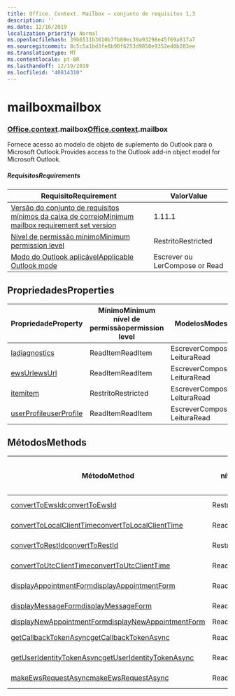 ```yaml
---
title: Office. Context. Mailbox – conjunto de requisitos 1,3
description: ''
ms.date: 12/16/2019
localization_priority: Normal
ms.openlocfilehash: 39b6531b3610b7fb80ec39a93298e45f69a817a7
ms.sourcegitcommit: 8c5c5a1bd3fe8b90f6253d9850e9352ed0b283ee
ms.translationtype: MT
ms.contentlocale: pt-BR
ms.lasthandoff: 12/19/2019
ms.locfileid: "40814310"
---
```

# <a name="mailbox"></a><span data-ttu-id="9aa31-102">mailbox</span><span class="sxs-lookup"><span data-stu-id="9aa31-102">mailbox</span></span>

### <a name="officeofficemdcontextofficecontextmdmailbox"></a><span data-ttu-id="9aa31-103">[Office](office.md)[.context](office.context.md).mailbox</span><span class="sxs-lookup"><span data-stu-id="9aa31-103">[Office](office.md)[.context](office.context.md).mailbox</span></span>

<span data-ttu-id="9aa31-104">Fornece acesso ao modelo de objeto de suplemento do Outlook para o Microsoft Outlook.</span><span class="sxs-lookup"><span data-stu-id="9aa31-104">Provides access to the Outlook add-in object model for Microsoft Outlook.</span></span>

##### <a name="requirements"></a><span data-ttu-id="9aa31-105">Requisitos</span><span class="sxs-lookup"><span data-stu-id="9aa31-105">Requirements</span></span>

|<span data-ttu-id="9aa31-106">Requisito</span><span class="sxs-lookup"><span data-stu-id="9aa31-106">Requirement</span></span>| <span data-ttu-id="9aa31-107">Valor</span><span class="sxs-lookup"><span data-stu-id="9aa31-107">Value</span></span>|
|---|---|
|[<span data-ttu-id="9aa31-108">Versão do conjunto de requisitos mínimos da caixa de correio</span><span class="sxs-lookup"><span data-stu-id="9aa31-108">Minimum mailbox requirement set version</span></span>](../../requirement-sets/outlook-api-requirement-sets.md)| <span data-ttu-id="9aa31-109">1.1</span><span class="sxs-lookup"><span data-stu-id="9aa31-109">1.1</span></span>|
|[<span data-ttu-id="9aa31-110">Nível de permissão mínimo</span><span class="sxs-lookup"><span data-stu-id="9aa31-110">Minimum permission level</span></span>](/outlook/add-ins/understanding-outlook-add-in-permissions)| <span data-ttu-id="9aa31-111">Restrito</span><span class="sxs-lookup"><span data-stu-id="9aa31-111">Restricted</span></span>|
|[<span data-ttu-id="9aa31-112">Modo do Outlook aplicável</span><span class="sxs-lookup"><span data-stu-id="9aa31-112">Applicable Outlook mode</span></span>](/outlook/add-ins/#extension-points)| <span data-ttu-id="9aa31-113">Escrever ou Ler</span><span class="sxs-lookup"><span data-stu-id="9aa31-113">Compose or Read</span></span>|

## <a name="properties"></a><span data-ttu-id="9aa31-114">Propriedades</span><span class="sxs-lookup"><span data-stu-id="9aa31-114">Properties</span></span>

| <span data-ttu-id="9aa31-115">Propriedade</span><span class="sxs-lookup"><span data-stu-id="9aa31-115">Property</span></span> | <span data-ttu-id="9aa31-116">Mínimo</span><span class="sxs-lookup"><span data-stu-id="9aa31-116">Minimum</span></span><br><span data-ttu-id="9aa31-117">nível de permissão</span><span class="sxs-lookup"><span data-stu-id="9aa31-117">permission level</span></span> | <span data-ttu-id="9aa31-118">Modelos</span><span class="sxs-lookup"><span data-stu-id="9aa31-118">Modes</span></span> | <span data-ttu-id="9aa31-119">Tipo de retorno</span><span class="sxs-lookup"><span data-stu-id="9aa31-119">Return type</span></span> | <span data-ttu-id="9aa31-120">Mínimo</span><span class="sxs-lookup"><span data-stu-id="9aa31-120">Minimum</span></span><br><span data-ttu-id="9aa31-121">conjunto de requisitos</span><span class="sxs-lookup"><span data-stu-id="9aa31-121">requirement set</span></span> |
|---|---|---|---|:---:|
| [<span data-ttu-id="9aa31-122">la</span><span class="sxs-lookup"><span data-stu-id="9aa31-122">diagnostics</span></span>](office.context.mailbox.diagnostics.md) | <span data-ttu-id="9aa31-123">ReadItem</span><span class="sxs-lookup"><span data-stu-id="9aa31-123">ReadItem</span></span> | <span data-ttu-id="9aa31-124">Escrever</span><span class="sxs-lookup"><span data-stu-id="9aa31-124">Compose</span></span><br><span data-ttu-id="9aa31-125">Leitura</span><span class="sxs-lookup"><span data-stu-id="9aa31-125">Read</span></span> | [<span data-ttu-id="9aa31-126">La</span><span class="sxs-lookup"><span data-stu-id="9aa31-126">Diagnostics</span></span>](/javascript/api/outlook/office.diagnostics?view=outlook-js-1.3) | [<span data-ttu-id="9aa31-127">1.1</span><span class="sxs-lookup"><span data-stu-id="9aa31-127">1.1</span></span>](../requirement-set-1.1/outlook-requirement-set-1.1.md) |
| [<span data-ttu-id="9aa31-128">ewsUrl</span><span class="sxs-lookup"><span data-stu-id="9aa31-128">ewsUrl</span></span>](/javascript/api/outlook/office.mailbox?view=outlook-js-1.3#ewsurl) | <span data-ttu-id="9aa31-129">ReadItem</span><span class="sxs-lookup"><span data-stu-id="9aa31-129">ReadItem</span></span> | <span data-ttu-id="9aa31-130">Escrever</span><span class="sxs-lookup"><span data-stu-id="9aa31-130">Compose</span></span><br><span data-ttu-id="9aa31-131">Leitura</span><span class="sxs-lookup"><span data-stu-id="9aa31-131">Read</span></span> | <span data-ttu-id="9aa31-132">String</span><span class="sxs-lookup"><span data-stu-id="9aa31-132">String</span></span> | [<span data-ttu-id="9aa31-133">1.1</span><span class="sxs-lookup"><span data-stu-id="9aa31-133">1.1</span></span>](../requirement-set-1.1/outlook-requirement-set-1.1.md) |
| [<span data-ttu-id="9aa31-134">item</span><span class="sxs-lookup"><span data-stu-id="9aa31-134">item</span></span>](office.context.mailbox.item.md) | <span data-ttu-id="9aa31-135">Restrito</span><span class="sxs-lookup"><span data-stu-id="9aa31-135">Restricted</span></span> | <span data-ttu-id="9aa31-136">Escrever</span><span class="sxs-lookup"><span data-stu-id="9aa31-136">Compose</span></span><br><span data-ttu-id="9aa31-137">Leitura</span><span class="sxs-lookup"><span data-stu-id="9aa31-137">Read</span></span> | [<span data-ttu-id="9aa31-138">Item</span><span class="sxs-lookup"><span data-stu-id="9aa31-138">Item</span></span>](/javascript/api/outlook/office.item?view=outlook-js-1.3) | [<span data-ttu-id="9aa31-139">1.1</span><span class="sxs-lookup"><span data-stu-id="9aa31-139">1.1</span></span>](../requirement-set-1.1/outlook-requirement-set-1.1.md) |
| [<span data-ttu-id="9aa31-140">userProfile</span><span class="sxs-lookup"><span data-stu-id="9aa31-140">userProfile</span></span>](office.context.mailbox.userProfile.md) | <span data-ttu-id="9aa31-141">ReadItem</span><span class="sxs-lookup"><span data-stu-id="9aa31-141">ReadItem</span></span> | <span data-ttu-id="9aa31-142">Escrever</span><span class="sxs-lookup"><span data-stu-id="9aa31-142">Compose</span></span><br><span data-ttu-id="9aa31-143">Leitura</span><span class="sxs-lookup"><span data-stu-id="9aa31-143">Read</span></span> | [<span data-ttu-id="9aa31-144">UserProfile</span><span class="sxs-lookup"><span data-stu-id="9aa31-144">UserProfile</span></span>](/javascript/api/outlook/office.userprofile?view=outlook-js-1.3) | [<span data-ttu-id="9aa31-145">1.1</span><span class="sxs-lookup"><span data-stu-id="9aa31-145">1.1</span></span>](../requirement-set-1.1/outlook-requirement-set-1.1.md) |

## <a name="methods"></a><span data-ttu-id="9aa31-146">Métodos</span><span class="sxs-lookup"><span data-stu-id="9aa31-146">Methods</span></span>

| <span data-ttu-id="9aa31-147">Método</span><span class="sxs-lookup"><span data-stu-id="9aa31-147">Method</span></span> | <span data-ttu-id="9aa31-148">Mínimo</span><span class="sxs-lookup"><span data-stu-id="9aa31-148">Minimum</span></span><br><span data-ttu-id="9aa31-149">nível de permissão</span><span class="sxs-lookup"><span data-stu-id="9aa31-149">permission level</span></span> | <span data-ttu-id="9aa31-150">Modelos</span><span class="sxs-lookup"><span data-stu-id="9aa31-150">Modes</span></span> | <span data-ttu-id="9aa31-151">Mínimo</span><span class="sxs-lookup"><span data-stu-id="9aa31-151">Minimum</span></span><br><span data-ttu-id="9aa31-152">conjunto de requisitos</span><span class="sxs-lookup"><span data-stu-id="9aa31-152">requirement set</span></span> |
|---|---|---|:---:|
| [<span data-ttu-id="9aa31-153">convertToEwsId</span><span class="sxs-lookup"><span data-stu-id="9aa31-153">convertToEwsId</span></span>](/javascript/api/outlook/office.mailbox?view=outlook-js-1.3#converttoewsid-itemid--restversion-) | <span data-ttu-id="9aa31-154">Restrito</span><span class="sxs-lookup"><span data-stu-id="9aa31-154">Restricted</span></span> | <span data-ttu-id="9aa31-155">Escrever</span><span class="sxs-lookup"><span data-stu-id="9aa31-155">Compose</span></span><br><span data-ttu-id="9aa31-156">Leitura</span><span class="sxs-lookup"><span data-stu-id="9aa31-156">Read</span></span> | [<span data-ttu-id="9aa31-157">1.3</span><span class="sxs-lookup"><span data-stu-id="9aa31-157">1.3</span></span>](../requirement-set-1.3/outlook-requirement-set-1.3.md) |
| [<span data-ttu-id="9aa31-158">convertToLocalClientTime</span><span class="sxs-lookup"><span data-stu-id="9aa31-158">convertToLocalClientTime</span></span>](/javascript/api/outlook/office.mailbox?view=outlook-js-1.3#converttolocalclienttime-timevalue-) | <span data-ttu-id="9aa31-159">ReadItem</span><span class="sxs-lookup"><span data-stu-id="9aa31-159">ReadItem</span></span> | <span data-ttu-id="9aa31-160">Escrever</span><span class="sxs-lookup"><span data-stu-id="9aa31-160">Compose</span></span><br><span data-ttu-id="9aa31-161">Leitura</span><span class="sxs-lookup"><span data-stu-id="9aa31-161">Read</span></span> | [<span data-ttu-id="9aa31-162">1.1</span><span class="sxs-lookup"><span data-stu-id="9aa31-162">1.1</span></span>](../requirement-set-1.1/outlook-requirement-set-1.1.md) |
| [<span data-ttu-id="9aa31-163">convertToRestId</span><span class="sxs-lookup"><span data-stu-id="9aa31-163">convertToRestId</span></span>](/javascript/api/outlook/office.mailbox?view=outlook-js-1.3#converttorestid-itemid--restversion-) | <span data-ttu-id="9aa31-164">Restrito</span><span class="sxs-lookup"><span data-stu-id="9aa31-164">Restricted</span></span> | <span data-ttu-id="9aa31-165">Escrever</span><span class="sxs-lookup"><span data-stu-id="9aa31-165">Compose</span></span><br><span data-ttu-id="9aa31-166">Leitura</span><span class="sxs-lookup"><span data-stu-id="9aa31-166">Read</span></span> | [<span data-ttu-id="9aa31-167">1.3</span><span class="sxs-lookup"><span data-stu-id="9aa31-167">1.3</span></span>](../requirement-set-1.3/outlook-requirement-set-1.3.md) |
| [<span data-ttu-id="9aa31-168">convertToUtcClientTime</span><span class="sxs-lookup"><span data-stu-id="9aa31-168">convertToUtcClientTime</span></span>](/javascript/api/outlook/office.mailbox?view=outlook-js-1.3#converttoutcclienttime-input-) | <span data-ttu-id="9aa31-169">ReadItem</span><span class="sxs-lookup"><span data-stu-id="9aa31-169">ReadItem</span></span> | <span data-ttu-id="9aa31-170">Escrever</span><span class="sxs-lookup"><span data-stu-id="9aa31-170">Compose</span></span><br><span data-ttu-id="9aa31-171">Leitura</span><span class="sxs-lookup"><span data-stu-id="9aa31-171">Read</span></span> | [<span data-ttu-id="9aa31-172">1.1</span><span class="sxs-lookup"><span data-stu-id="9aa31-172">1.1</span></span>](../requirement-set-1.1/outlook-requirement-set-1.1.md) |
| [<span data-ttu-id="9aa31-173">displayAppointmentForm</span><span class="sxs-lookup"><span data-stu-id="9aa31-173">displayAppointmentForm</span></span>](/javascript/api/outlook/office.mailbox?view=outlook-js-1.3#displayappointmentform-itemid-) | <span data-ttu-id="9aa31-174">ReadItem</span><span class="sxs-lookup"><span data-stu-id="9aa31-174">ReadItem</span></span> | <span data-ttu-id="9aa31-175">Escrever</span><span class="sxs-lookup"><span data-stu-id="9aa31-175">Compose</span></span><br><span data-ttu-id="9aa31-176">Leitura</span><span class="sxs-lookup"><span data-stu-id="9aa31-176">Read</span></span> | [<span data-ttu-id="9aa31-177">1.1</span><span class="sxs-lookup"><span data-stu-id="9aa31-177">1.1</span></span>](../requirement-set-1.1/outlook-requirement-set-1.1.md) |
| [<span data-ttu-id="9aa31-178">displayMessageForm</span><span class="sxs-lookup"><span data-stu-id="9aa31-178">displayMessageForm</span></span>](/javascript/api/outlook/office.mailbox?view=outlook-js-1.3#displaymessageform-itemid-) | <span data-ttu-id="9aa31-179">ReadItem</span><span class="sxs-lookup"><span data-stu-id="9aa31-179">ReadItem</span></span> | <span data-ttu-id="9aa31-180">Escrever</span><span class="sxs-lookup"><span data-stu-id="9aa31-180">Compose</span></span><br><span data-ttu-id="9aa31-181">Leitura</span><span class="sxs-lookup"><span data-stu-id="9aa31-181">Read</span></span> | [<span data-ttu-id="9aa31-182">1.1</span><span class="sxs-lookup"><span data-stu-id="9aa31-182">1.1</span></span>](../requirement-set-1.1/outlook-requirement-set-1.1.md) |
| [<span data-ttu-id="9aa31-183">displayNewAppointmentForm</span><span class="sxs-lookup"><span data-stu-id="9aa31-183">displayNewAppointmentForm</span></span>](/javascript/api/outlook/office.mailbox?view=outlook-js-1.3#displaynewappointmentform-parameters-) | <span data-ttu-id="9aa31-184">ReadItem</span><span class="sxs-lookup"><span data-stu-id="9aa31-184">ReadItem</span></span> | <span data-ttu-id="9aa31-185">Leitura</span><span class="sxs-lookup"><span data-stu-id="9aa31-185">Read</span></span> | [<span data-ttu-id="9aa31-186">1.1</span><span class="sxs-lookup"><span data-stu-id="9aa31-186">1.1</span></span>](../requirement-set-1.1/outlook-requirement-set-1.1.md) |
| [<span data-ttu-id="9aa31-187">getCallbackTokenAsync</span><span class="sxs-lookup"><span data-stu-id="9aa31-187">getCallbackTokenAsync</span></span>](/javascript/api/outlook/office.mailbox?view=outlook-js-1.3#getcallbacktokenasync-callback--usercontext-) | <span data-ttu-id="9aa31-188">ReadItem</span><span class="sxs-lookup"><span data-stu-id="9aa31-188">ReadItem</span></span> | <span data-ttu-id="9aa31-189">Escrever</span><span class="sxs-lookup"><span data-stu-id="9aa31-189">Compose</span></span><br><span data-ttu-id="9aa31-190">Leitura</span><span class="sxs-lookup"><span data-stu-id="9aa31-190">Read</span></span> | [<span data-ttu-id="9aa31-191">1.3</span><span class="sxs-lookup"><span data-stu-id="9aa31-191">1.3</span></span>](../requirement-set-1.3/outlook-requirement-set-1.3.md)<br>[<span data-ttu-id="9aa31-192">1.1</span><span class="sxs-lookup"><span data-stu-id="9aa31-192">1.1</span></span>](../requirement-set-1.1/outlook-requirement-set-1.1.md) |
| [<span data-ttu-id="9aa31-193">getUserIdentityTokenAsync</span><span class="sxs-lookup"><span data-stu-id="9aa31-193">getUserIdentityTokenAsync</span></span>](/javascript/api/outlook/office.mailbox?view=outlook-js-1.3#getuseridentitytokenasync-callback--usercontext-) | <span data-ttu-id="9aa31-194">ReadItem</span><span class="sxs-lookup"><span data-stu-id="9aa31-194">ReadItem</span></span> | <span data-ttu-id="9aa31-195">Escrever</span><span class="sxs-lookup"><span data-stu-id="9aa31-195">Compose</span></span><br><span data-ttu-id="9aa31-196">Leitura</span><span class="sxs-lookup"><span data-stu-id="9aa31-196">Read</span></span> | [<span data-ttu-id="9aa31-197">1.1</span><span class="sxs-lookup"><span data-stu-id="9aa31-197">1.1</span></span>](../requirement-set-1.1/outlook-requirement-set-1.1.md) |
| [<span data-ttu-id="9aa31-198">makeEwsRequestAsync</span><span class="sxs-lookup"><span data-stu-id="9aa31-198">makeEwsRequestAsync</span></span>](/javascript/api/outlook/office.mailbox?view=outlook-js-1.3#makeewsrequestasync-data--callback--usercontext-) | <span data-ttu-id="9aa31-199">ReadWriteMailbox</span><span class="sxs-lookup"><span data-stu-id="9aa31-199">ReadWriteMailbox</span></span> | <span data-ttu-id="9aa31-200">Escrever</span><span class="sxs-lookup"><span data-stu-id="9aa31-200">Compose</span></span><br><span data-ttu-id="9aa31-201">Leitura</span><span class="sxs-lookup"><span data-stu-id="9aa31-201">Read</span></span> | [<span data-ttu-id="9aa31-202">1.1</span><span class="sxs-lookup"><span data-stu-id="9aa31-202">1.1</span></span>](../requirement-set-1.1/outlook-requirement-set-1.1.md) |

